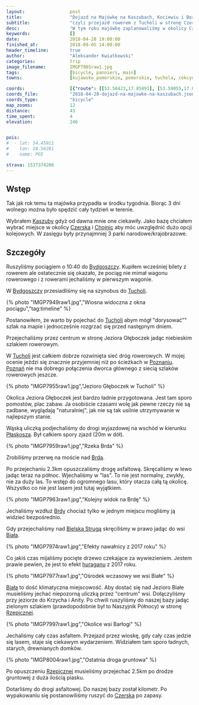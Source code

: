 ```yaml
---
layout:                 post
title:                  "Dojazd na Majówkę na Kaszubach, Kociewiu i Borach Tucholskich"
subtitle:               "czyli przejazd rowerem z Tucholi w stronę Czerska"
desc:                   "W tym roku majówkę zaplanowaliśmy w okolicy Czerska, do którego można bezpośrednio dojechać koleją. Aby urozmaicić dojazd postanowiliśmy dojechać tam z Tucholi. "
keywords:               []
date:                   2018-04-28 19:00:00
finished_at:            2018-09-05 14:00:00
header_timeline:        true
author:                 "Aleksander Kwiatkowski"
categories:             trip
image_filename:         IMGP7985raw1.jpg
tags:                   [bicycle, panniers, main]
towns:                  [kujawsko_pomorskie, pomorskie, tuchola, cekcyn, czersk]

coords:                 [{"route": [[53.58423,17.85891], [53.59055,17.88140], [53.59610,17.88689], [53.60181,17.92140], [53.61214,17.95118], [53.61902,17.95401], [53.63241,17.94835], [53.64095,17.95333], [53.65825,17.97350], [53.67722,17.97161], [53.68520,17.99032], [53.71523,18.00972], [53.73889,18.02783], [53.74889,18.01744], [53.77482,18.00568], [53.78704,17.99152], [53.79201,17.97839], [53.80028,17.97015]], "type": "bicycle"}]
coords_file:            "2018-04-28-dojazd-na-majowke-na-kaszubach.json"
coords_type:            "bicycle"
map_zooms:              12
distance:               43
time_spent:             4
elevation:              246


pois:
#  - lat: 54.45911
#    lon: 18.56281
#    name: POI

strava: 1537374206
---
```


[wiki-nawalnica]: https://pl.wikipedia.org/wiki/Nawa%C5%82nice_w_Polsce_(2017)

[wiki-kaszuby]: https://pl.wikipedia.org/wiki/Kaszuby
[wiki-czersk]: https://pl.wikipedia.org/wiki/Czersk
[wiki-chojnice]: https://pl.wikipedia.org/wiki/Chojnice
[wiki-bydgoszcz]: https://pl.wikipedia.org/wiki/Bydgoszcz
[wiki-tuchola]: https://pl.wikipedia.org/wiki/Tuchola
[wiki-poznan]: https://pl.wikipedia.org/wiki/Pozna%C5%84
[wiki-plaskosz]: https://pl.wikipedia.org/wiki/Plaskosz_(Tuchola)
[wiki-brda]: https://pl.wikipedia.org/wiki/Brda
[wiki-bielska-struga]: https://pl.wikipedia.org/wiki/Bielska_Struga
[wiki-biala]: https://pl.wikipedia.org/wiki/Bia%C5%82a_(wojew%C3%B3dztwo_kujawsko-pomorskie)
[wiki-rzepiczna]: https://pl.wikipedia.org/wiki/Rzepiczna
[wiki-czersk]: https://pl.wikipedia.org/wiki/Czersk


## Wstęp

Tak jak rok temu ta majówka przypadła w środku tygodnia. Biorąc 3 dni wolnego można
było spędzić cały tydzień w terenie.

Wybrałem [Kaszuby][wiki-kaszuby] gdyż od dawna mnie one ciekawiły. Jako bazę chciałem
wybrać miejsce w okolicy [Czerska][wiki-czersk] i [Chojnic][wiki-chojnice] aby
móc uwzględnić dużo opcji kolejowych. W zasięgu były przynajmniej 3
parki narodowe/krajobrazowe.

## Szczegóły

Ruszyliśmy pociągiem o 10:40 do [Bydgoszczy][wiki-bydgoszcz]. Kupiłem wcześniej bilety
z rowerem ale ostatecznie się okazało, że pociąg nie mimał wagonu rowerowego i z rowerami
jechaliśmy w pierwszym wagonie.

W [Bydgoszczy][wiki-bydgoszcz] przesiadliśmy się na szynobus do [Tucholi][wiki-tuchola].

{% photo "IMGP7949raw1.jpg","Wiosna widoczna z okna pociągu","tag:timeline" %}

Postanowiłem, że warto by pojechać do [Tucholi][wiki-tuchola] abym mógł "dorysować"" szlak na mapie
i jednocześnie rozgrzać się przed następnym dniem.

Przejechaliśmy przez centrum w stronę
Jeziora Głęboczek jadąc niebieskim szlakiem rowerowym.

W [Tucholi][wiki-tuchola] jest całkiem dobrze rozwinięta sieć dróg rowerowych.
W mojej ocenie jeździ się znacznie przyjemniej niż po ścieżkach w [Poznaniu][wiki-poznan].
[Poznań][wiki-poznan] nie ma dobrego połączenia dworca głównego z siecią szlaków rowerowych
jeszcze.

{% photo "IMGP7955raw1.jpg","Jezioro Głęboczek w Tucholi" %}

Okolica Jeziora Głęboczek jest bardzo ładnie przygotowana.
Jest tam sporo pomostów, plac zabaw.
Ja osobiście czasami wolę jak pewne rzeczy nie są zadbane, wyglądają "naturalniej",
jak nie są tak usilnie utrzymywanie w najlepszym stanie.

Wąską uliczką podjechaliśmy do drogi wyjazdowej na wschód w kierunku [Płaskosza][wiki-plaskosz].
Był całkiem spory zjazd (20m w dół).

{% photo "IMGP7959raw1.jpg","Rzeka Brda" %}

Zrobiliśmy przerwę na moście nad [Brdą][wiki-brda].

Po przejechaniu 2.3km opuszczaliśmy drogę asfaltową. Skręcaliśmy w lewo jadąc teraz
na północ. Wjechaliśmy w "las". To nie jest normalny, zwykły, nie za duży las.
To wstęp do ogromnego lasu, który otacza całą tą okolicę.
Wszystko co nie jest lasem jest tutaj wyjątkiem.

{% photo "IMGP7963raw1.jpg","Kolejny widok na Brdę" %}

Jechaliśmy wzdłuż [Brdy][wiki-brda] chociaż tylko w jednym miejscu mogliśmy ją
widzieć bezpośrednio.

Gdy przejechaliśmy nad [Bielską Strugą][wiki-bielska-struga] skręciliśmy w prawo
jadąc do wsi [Biała][wiki-biala].

{% photo "IMGP7974raw1.jpg","Efekty nawałnicy z 2017 roku" %}

Co jakiś czas mijaliśmy pocięte drzewo czekające za wywiezieniem.
Jestem prawie pewien, że jest to efekt [huraganu][wiki-nawalnica] z 2017 roku.

{% photo "IMGP7977raw1.jpg","Ośrodek wczasowy we wsi Białe" %}

[Biała][wiki-biala] to dość klimatyczna miejscowość. Aby dostać się nad Jezioro Białe musieliśmy
jechać niepozorną uliczką przez "centrum" wsi.
Dołączyliśmy przy jeziorze do Krzycha i Anity. Po chwili ruszyliśmy do naszej bazy jadąc
zielonym szlakiem (prawdopodobnie był to Naszyjnik Północy) w stronę
[Rzepicznej][wiki-rzepiczna].

{% photo "IMGP7997raw1.jpg","Okolice wsi Barłogi" %}

Jechaliśmy cały czas asfaltem. Przejazd przez wioskę,
gdy cały czas jedzie się lasem, staje się ciekawym wydarzeniem.
Widziałem tam sporo ładnych, starych, drewnianych domków.

{% photo "IMGP8004raw1.jpg","Ostatnia droga gruntowa" %}

Po opuszczeniu [Rzepicznej][wiki-rzepiczna] musieliśmy przejechać 2.5km
po drodze gruntowej z duża ilością piasku.

Dotarliśmy do drogi asfaltowej. Do naszej bazy został kilometr.
Po wypakowaniu się postanowiliśmy ruszyć do [Czerska][wiki-czersk] po zapasy.
